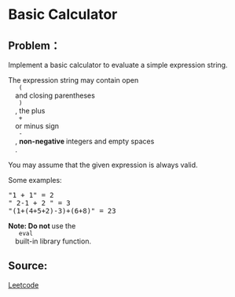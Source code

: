# Basic Calculator

## Problem：

<div class="question-content">
 <p>
 </p>
 <p>
  Implement a basic calculator to evaluate a simple expression string.
 </p>
 <p>
  The expression string may contain open
  <code>
   (
  </code>
  and closing parentheses
  <code>
   )
  </code>
  , the plus
  <code>
   +
  </code>
  or minus sign
  <code>
   -
  </code>
  ,
  <b>
   non-negative
  </b>
  integers and empty spaces
  <code>
  </code>
  .
 </p>
 <p>
  You may assume that the given expression is always valid.
 </p>
 <p>
  Some examples:
  <br/>
 </p>
 <pre>
"1 + 1" = 2
" 2-1 + 2 " = 3
"(1+(4+5+2)-3)+(6+8)" = 23
</pre>
 <p>
  <b>
   Note:
  </b>
  <b>
   Do not
  </b>
  use the
  <code>
   eval
  </code>
  built-in library function.
 </p>
</div>


## Source:
[Leetcode](https://leetcode.com/problems/basic-calculator/)
